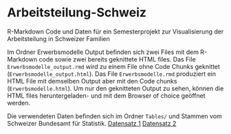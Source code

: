 # Arbeitsteilung-Schweiz

R-Markdown Code und Daten für ein Semesterprojekt zur Visualisierung der Arbeitsteilung in Schweizer Familien

Im Ordner Erwerbsmodelle Output befinden sich zwei Files mit dem R-Markdown code sowie zwei bereits geknittete HTML files.
Das File `Erwerbsmodelle_output.rmd` wird zu einem File ohne Code Chunks geknittet (`Erwerbsmodelle_output.html`). Das File `Erwerbsmodelle.rmd` produziert ein HTML File mit demselben Output aber mit den Code chunks (`Erwerbsmodelle.html`).
Um nur den geknitteten Output zu sehen, können die HTML files heruntergeladen- und mit dem Browser of choice geöffnet werden. 

Die verwendeten Daten befinden sich im Ordner `Tables/` und Stammen vom Schweizer Bundesamt für Statistik. [Datensatz 1](https://www.bfs.admin.ch/asset/de/22784588)  [Datensatz 2](https://www.bfs.admin.ch/asset/de/325794)
